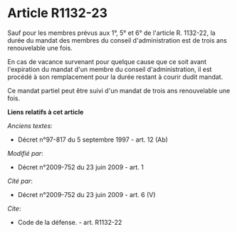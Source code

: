 # Article R1132-23

Sauf pour les membres prévus aux 1°, 5° et 6° de l'article R. 1132-22, la durée du mandat des membres du conseil
d'administration est de trois ans renouvelable une fois. 

En cas de vacance survenant pour quelque cause que ce soit avant l'expiration du mandat d'un membre du conseil
d'administration, il est procédé à son remplacement pour la durée restant à courir dudit mandat. 

Ce mandat partiel peut être suivi d'un mandat de trois ans renouvelable une fois.

**Liens relatifs à cet article**

_Anciens textes_:

  - Décret n°97-817 du 5 septembre 1997 - art. 12 (Ab)

_Modifié par_:

  - Décret n°2009-752 du 23 juin 2009 - art. 1

_Cité par_:

  - Décret n°2009-752 du 23 juin 2009 - art. 6 (V)

_Cite_:

  - Code de la défense. - art. R1132-22
